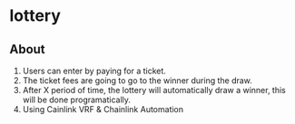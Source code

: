 # lottery

## About

1. Users can enter by paying for a ticket.
2. The ticket fees are going to go to the winner during the draw.
3. After X period of time, the lottery will automatically draw a winner, this will be done programatically.
4. Using Cainlink VRF & Chainlink Automation
